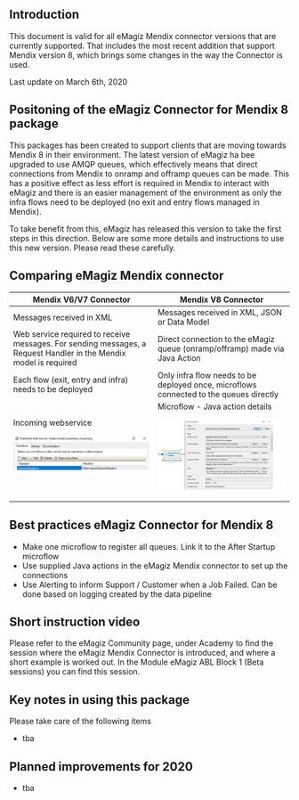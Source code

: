 ## Introduction

This document is valid for all eMagiz Mendix connector versions that are currently supported. That includes the most recent addition that support Mendix version 8, which brings some changes in the way the Connector is used.

Last update on March 6th, 2020

## Positoning of the eMagiz Connector for Mendix 8 package

This packages has been created to support clients that are moving towards Mendix 8 in their environment. The latest version of eMagiz ha bee upgraded to use AMQP queues, which effectively means that direct connections from Mendix to onramp and offramp queues can be made. This has a positive effect as less effort is required in Mendix to interact with eMagiz and there is an easier management of the environment as only the infra flows need to be deployed (no exit and entry flows managed in Mendix).

To take benefit from this, eMagiz has released this version to take the first steps in this direction. Below are some more details and instructions to use this new version. Please read these carefully.

## Comparing eMagiz Mendix connector

| Mendix V6/V7 Connector| Mendix V8 Connector|
| ------ | ------ |
| Messages received in XML  | Messages received in XML, JSON or Data Model|
| Web service required to receive messages. For sending messages, a Request Handler in the Mendix model is required | Direct connection to the eMagiz queue (onramp/offramp) made via Java Action|
| Each flow (exit, entry and infra) needs to be deployed | Only infra flow needs to be deployed once, microflows connected to the queues directly |
|Incoming webservice <p align="center"><img  src="../../img/howto/eMM Connector - Old view webservice.png"></p>| Microflow - Java action details<p align="center"><img  src="../../img/howto/eMM Connector - New view webservice.png"></p>|

## Best practices eMagiz Connector for Mendix 8

- Make one microflow to register all queues. Link it to the After Startup microflow
- Use supplied Java actions in the eMagiz Mendix connector to set up the connections
- Use Alerting to inform Support / Customer when a Job Failed. Can be done based on logging created by the data pipeline

## Short instruction video

Please refer to the eMagiz Community page, under Academy to find the session where the eMagiz Mendix Connector is introduced, and where a short example is worked out. In the Module eMagiz ABL Block 1 (Beta sessions) you can find this session.

## Key notes in using this package

Please take care of the following items
- tba

## Planned improvements for 2020

- tba

